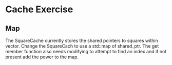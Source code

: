 # Cache Exercise

## Map

The SquareCache currently stores the shared pointers to squares within vector.  Change the SquareCach to use a std::map of shared_ptr.  The get member function also needs modifying to attempt to find an index and if not present add the power to the map.

